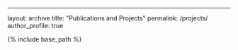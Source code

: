 ---
layout: archive
title: "Publications and Projects"
permalink: /projects/
author_profile: true


{% include base_path %}

  
